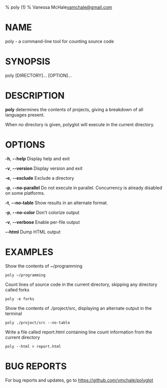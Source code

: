 % poly (1)
% Vanessa McHale<vamchale@gmail.com>

# NAME

poly - a command-line tool for counting source code

# SYNOPSIS

  poly [DIRECTORY]... [OPTION]...

# DESCRIPTION

**poly** determines the contents of projects, giving a breakdown of all
languages present.

When no directory is given, polyglot will execute in the current directory.

# OPTIONS

**-h**, **-\-help** Display help and exit

**-v**, **-\-version** Display version and exit

**-e**, **-\-exclude** Exclude a directory

**-p**, **-\-no-parallel** Do not execute in parallel. Concurrency is already
disabled on some platforms.

**-t**, **-\-no-table** Show results in an alternate format.

**-p**, **-\-no-color** Don't colorize output

**-v**, **-\-verbose** Enable per-file output

**-\-html** Dump HTML output

# EXAMPLES

Show the contents of ~/programming

```
poly ~/programming
```

Count lines of source code in the current directory, skipping any directory called forks

```
poly -e forks
```

Show the contents of ./project/src, displaying an alternate output in the terminal

```
poly ./project/src --no-table
```

Write a file called report.html containing line count information from the
current directory

```
poly --html > report.html
```

# BUG REPORTS

For bug reports and updates, go to https://github.com/vmchale/polyglot

